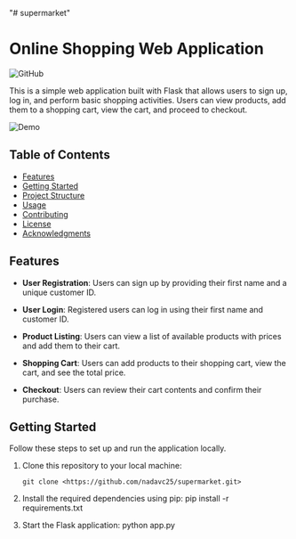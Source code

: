 "# supermarket" 
# Online Shopping Web Application

![GitHub](https://img.shields.io/github/license/nadavc25/online-shopping-app)

This is a simple web application built with Flask that allows users to sign up, log in, and perform basic shopping activities. Users can view products, add them to a shopping cart, view the cart, and proceed to checkout.

![Demo](demo.gif)

## Table of Contents

- [Features](#features)
- [Getting Started](#getting-started)
- [Project Structure](#project-structure)
- [Usage](#usage)
- [Contributing](#contributing)
- [License](#license)
- [Acknowledgments](#acknowledgments)

## Features

- **User Registration**: Users can sign up by providing their first name and a unique customer ID.

- **User Login**: Registered users can log in using their first name and customer ID.

- **Product Listing**: Users can view a list of available products with prices and add them to their cart.

- **Shopping Cart**: Users can add products to their shopping cart, view the cart, and see the total price.

- **Checkout**: Users can review their cart contents and confirm their purchase.

## Getting Started

Follow these steps to set up and run the application locally.

1. Clone this repository to your local machine:

   ```shell
   git clone <https://github.com/nadavc25/supermarket.git>

2. Install the required dependencies using pip:
pip install -r requirements.txt
3. Start the Flask application:
python app.py